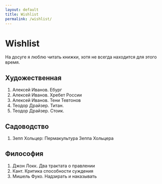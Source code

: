 ```yaml
---
layout: default
title: Wishlist
permalink: /wishlist/
---
```


# Wishlist

На досуге я люблю читать книжки, хотя не всегда находится для этого время.

## Художественная 

1. Алексей Иванов. Ебург
2. Алексей Иванов. Хребет России
3. Алексей Иванов. Тени Тевтонов
4. Теодор Драйзер. Титан.
5. Теодор Драйзер. Стоик.

## Садоводство

1. Зепп Хольцер: Пермакультура Зеппа Хольцера

## Философия

1. Джон Локк. Два трактата о правлении
2. Кант. Критика способности суждения
3. Мишель Фуко. Надзирать и наказывать
